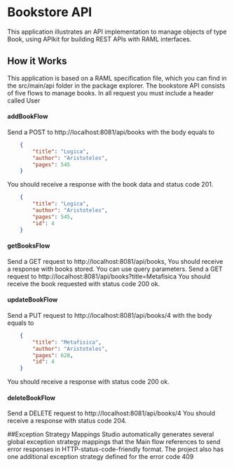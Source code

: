 # Bookstore API
This application illustrates an API implementation to manage objects of type Book, using APIkit for building REST APIs with RAML interfaces.
## How it Works
This application is based on a RAML specification file, which you can find in the src/main/api folder in the package explorer. 
The bookstore API consists of five flows to manage books.
In all request you must include a header called User

#### addBookFlow
Send a POST to http://localhost:8081/api/books with the body equals to

```json
    {
        "title": "Logica",
        "author": "Aristoteles",
        "pages": 545
    }
```
You should receive a response with the book data and status code 201.
```json
    {
        "title": "Logica",
        "author": "Aristoteles",
        "pages": 545,
        "id": 4
    }
```
#### getBooksFlow
Send a GET request to http://localhost:8081/api/books, You should receive a response with books stored.
You can use query parameters. Send a GET request to http://localhost:8081/api/books?title=Metafisica
You should receive the book requested with status code 200 ok.

#### updateBookFlow
Send a PUT request to http://localhost:8081/api/books/4 with the body equals to

```json
    {
        "title": "Metafisica",
        "author": "Aristoteles",
        "pages": 628,
        "id": 4
    }
```
You should receive a response with status code 200 ok.

#### deleteBookFlow
Send a DELETE request to http://localhost:8081/api/books/4
You should receive a response with status code 204.

##Exception Strategy Mappings
Studio automatically generates several global exception strategy mappings that the Main flow references to send error responses in HTTP-status-code-friendly format.
The project also has one additional exception strategy defined for the error code 409
 

